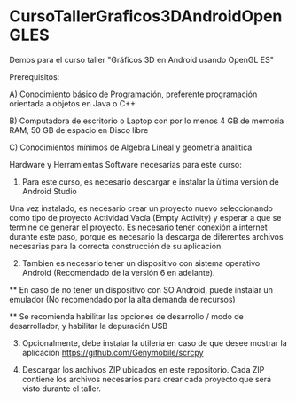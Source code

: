 # CursoTallerGraficos3DAndroidOpenGLES
Demos para el curso taller "Gráficos 3D en Android usando OpenGL ES"

Prerequisitos:

A) Conocimiento básico de Programación, preferente programación orientada a objetos en Java o C++

B) Computadora de escritorio o Laptop con por lo menos 4 GB de memoria RAM, 50 GB de espacio en Disco libre

C) Conocimientos mínimos de Algebra Lineal y geometría analítica


Hardware y Herramientas Software necesarias para este curso:

1) Para este curso, es necesario descargar e instalar la ùltima versión de Android Studio 


Una vez instalado, es necesario crear un proyecto nuevo seleccionando como tipo de proyecto Actividad Vacía (Empty Activity) y esperar a que se termine de generar el proyecto. Es necesario tener conexión a internet durante este paso, porque es necesario la descarga de diferentes archivos necesarias para la correcta construcción de su aplicación.

2) Tambien es necesario tener un dispositivo con sistema operativo Android (Recomendado de la versión 6 en adelante).


** En caso de no tener un dispositivo con SO Android, puede instalar un emulador (No recomendado por la alta demanda de recursos)

** Se recomienda habilitar las opciones de desarrollo / modo de desarrollador, y habilitar la depuración USB

3) Opcionalmente, debe instalar la utilería en caso de que desee mostrar la aplicación 
https://github.com/Genymobile/scrcpy

4) Descargar los archivos ZIP ubicados en este repositorio. Cada ZIP contiene los archivos necesarios para crear cada proyecto que será visto durante el taller.
